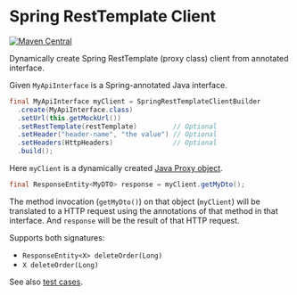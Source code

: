 # Spring RestTemplate Client

[![Maven Central](https://maven-badges.herokuapp.com/maven-central/se.bjurr.springresttemplateclient/spring-resttemplate-client/badge.svg)](https://maven-badges.herokuapp.com/maven-central/se.bjurr.springresttemplateclient/spring-resttemplate-client)

Dynamically create Spring RestTemplate (proxy class) client from annotated interface.

Given `MyApiInterface` is a Spring-annotated Java interface.

```java
final MyApiInterface myClient = SpringRestTemplateClientBuilder
  .create(MyApiInterface.class)
  .setUrl(this.getMockUrl())
  .setRestTemplate(restTemplate)         // Optional
  .setHeader("header-name", "the value") // Optional
  .setHeaders(HttpHeaders)               // Optional
  .build();
```

Here `myClient` is a dynamically created [Java Proxy object](https://docs.oracle.com/javase/7/docs/api/java/lang/reflect/Proxy.html).

```java
final ResponseEntity<MyDTO> response = myClient.getMyDto();
```

The method invocation (`getMyDto()`) on that object (`myClient`) will be translated to a HTTP request using the annotations of that method in that interface. And `response` will be the result of that HTTP request.

Supports both signatures:

 * `ResponseEntity<X> deleteOrder(Long)`
 * `X deleteOrder(Long)`

See also [test cases](/src/test/java/se/bjurr/springresttemplateclient/test/testcases).

